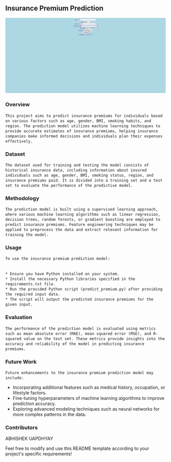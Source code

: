 ## Insurance Premium Prediction
![plate](./prediction.png)

### Overview
```
This project aims to predict insurance premiums for individuals based on various factors such as age, gender, BMI, smoking habits, and region. The prediction model utilizes machine learning techniques to provide accurate estimates of insurance premiums, helping insurance companies make informed decisions and individuals plan their expenses effectively.
```

### Dataset
```
The dataset used for training and testing the model consists of historical insurance data, including information about insured individuals such as age, gender, BMI, smoking status, region, and insurance premiums paid. It is divided into a training set and a test set to evaluate the performance of the predictive model.
```

### Methodology
```
The prediction model is built using a supervised learning approach, where various machine learning algorithms such as linear regression, decision trees, random forests, or gradient boosting are employed to predict insurance premiums. Feature engineering techniques may be applied to preprocess the data and extract relevant information for training the model.
```

### Usage
```
To use the insurance premium prediction model:


* Ensure you have Python installed on your system.
* Install the necessary Python libraries specified in the requirements.txt file.
* Run the provided Python script (predict_premium.py) after providing the required input data.
* The script will output the predicted insurance premiums for the given input.
 ```
 
### Evaluation

```
The performance of the prediction model is evaluated using metrics such as mean absolute error (MAE), mean squared error (MSE), and R-squared value on the test set. These metrics provide insights into the accuracy and reliability of the model in predicting insurance premiums.
```

### Future Work

```
Future enhancements to the insurance premium prediction model may include:
```


* Incorporating additional features such as medical history, occupation, or lifestyle factors.
* Fine-tuning hyperparameters of machine learning algorithms to improve prediction accuracy.
* Exploring advanced modeling techniques such as neural networks for more complex patterns in the data.


### Contributors
ABHISHEK UAPDHYAY



Feel free to modify and use this README template according to your project's specific requirements!


